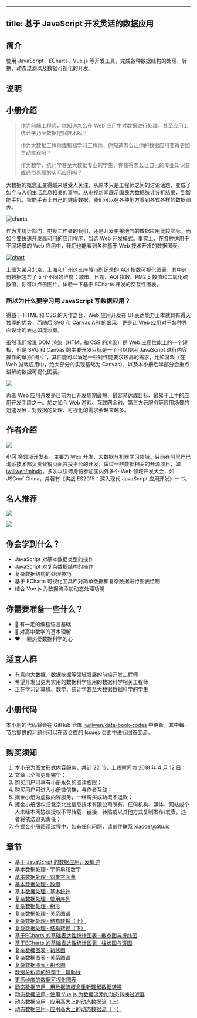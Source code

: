 
---
title: 基于 JavaScript 开发灵活的数据应用
---

## 简介
使用 JavaScript、ECharts、Vue.js 等开发工具，完成各种数据结构的处理、转换、动态过滤以及数据可视化的开发。

## 说明
## 小册介绍

> 作为前端工程师，你知道怎么在 Web 应用中对数据进行处理，甚至应用上统计学乃至数据挖掘技术吗？
> 
> 作为大数据工程师或机器学习工程师，你知道怎么让你的数据应用变得更加生动直观吗？
> 
> 作为数学、统计学甚至大数据专业的学生，你懂得怎么让自己的专业知识变成通俗易懂的实际应用吗？

大数据的概念正变得越来越受人关注，从原本只是工程师之间的讨论话题，变成了如今与人们生活息息相关的事物。从电视新闻展示国民大数据统计分析结果，到智能手机、智能手表上自己的健康数据，我们可以在各种地方看到各式各样的数据图表。

![charts](https://p1-jj.byteimg.com/tos-cn-i-t2oaga2asx/gold-user-assets/2018/2/26/161cff7f42ddb30f~tplv-t2oaga2asx-image.image)

作为非统计部门、电视工作者的我们，还是开发更接地气的数据应用比较实际。而如今要快速开发高可用的应用程序，当选 Web 开发模式。事实上，在各种适用于不同场景的 Web 应用中，我们也能看到各种基于 Web 技术开发的数据图表。

[![chart](https://p1-jj.byteimg.com/tos-cn-i-t2oaga2asx/gold-user-assets/2018/2/26/161cff7f3ffe1c5e~tplv-t2oaga2asx-image.image)](http://echarts.baidu.com/examples/editor.html?c=scatter-aqi-color)

上图为某月北京、上海和广州这三座城市所记录的 AQI 指数可视化图表，其中这份数据包含了 5 个不同的维度：城市、日期、AQI 指数、PM2.5 数值和二氧化硫数值，你可以点击图片，体验一下基于 ECharts 开发的交互性图表。

### 所以为什么要学习用 JavaScript 写数据应用？

得益于 HTML 和 CSS 的天作之合，Web 应用开发在 UI 表达能力上本就具有得天独厚的优势，而随后 SVG 和 Canvas API 的出现，更是让 Web 应用对于各种界面设计的表达如虎添翼。

虽然我们常说 DOM 渲染（HTML 和 CSS 的渲染）是 Web 应用性能上的一个短板，但是 SVG 和 Canvas 的主要开发目标是一个可以使用 JavaScript 进行内容操作的单独“图片”，其性能可以满足一些对性能要求较高的需求，比如游戏（在 Web 游戏应用中，绝大部分的实现基础为 Canvas），以及本小册后半部分会重点讲解的数据可视化图表。

![](https://p1-jj.byteimg.com/tos-cn-i-t2oaga2asx/gold-user-assets/2018/4/9/162aab0e252ba28b~tplv-t2oaga2asx-image.image)

再者 Web 应用开发是目前为止开发周期最短、最容易达成目标、最易于上手的应用开发手段之一。加之如今 Web 游戏、互联网金融、第三方云服务等应用场景的迅速发展，对数据的处理、可视化的需求会越来越多。

## 作者介绍

![](https://p1-jj.byteimg.com/tos-cn-i-t2oaga2asx/gold-user-assets/2020/4/10/17162dd47bd05536~tplv-t2oaga2asx-image.image)

**小问** 多领域开发者，主要为 Web 开发、大数据与机器学习领域。目前在阿里巴巴淘系技术部负责营销页面答投平台的开发，做过一些数据相关的开源项目，如 [iwillwen/mindb](http://github.com/iwillwen/mindb)。多次以讲师身份参加国内外多个 Web 领域开发大会，如 JSConf China，并著有《实战 ES2015：深入现代 JavaScript 应用开发》一书。

## 名人推荐

![](https://p1-jj.byteimg.com/tos-cn-i-t2oaga2asx/gold-user-assets/2018/4/9/162aaacfeb63cbc1~tplv-t2oaga2asx-image.image)

![](https://p1-jj.byteimg.com/tos-cn-i-t2oaga2asx/gold-user-assets/2018/4/9/162aaad27022a383~tplv-t2oaga2asx-image.image)

## 你会学到什么？

- JavaScript 对基本数据类型的操作
- JavaScript 对复杂数据结构的操作
- 复杂数据结构的处理技巧
- 基于 ECharts 可视化工具库对简单数据和复杂数据进行图表绘制
- 结合 Vue.js 为数据流添加动态处理功能

## 你需要准备一些什么？

- 🔑 有一定的编程语言基础
- 🔢 对高中数学的基本理解
- ❤️ 一颗热爱数据科学的心

## 适宜人群

- 有意向大数据、数据挖掘等领域发展的前端开发工程师
- 希望开发出更为实用的数据科学应用的数据科学相关工程师
- 正在学习计算机、数学、统计学甚至大数据数据科学的学生

## 小册代码

本小册的代码将会在 GitHub 仓库 [iwillwen/data-book-codes](https://github.com/iwillwen/data-book-codes) 中更新，其中每一节后提供的习题也可以在该仓库的 Issues 页面中进行回答交流。

## 购买须知

1.  本小册为图文形式内容服务，共计 22 节，上线时间为 2018 年 4 月 12 日；
2.  文章已全部更新完毕；
3.  购买用户可享有小册永久的阅读权限；
4.  购买用户可进入小册微信群，与作者互动；
5.  掘金小册为虚拟内容服务，一经购买成功概不退款；
6.  掘金小册版权归北京北比信息技术有限公司所有，任何机构、媒体、网站或个人未经本网协议授权不得转载、链接、转贴或以其他方式复制发布/发表，违者将依法追究责任；
7.  在掘金小册阅读过程中，如有任何问题，请邮件联系 <xiaoce@xitu.io>

## 章节
- [基于 JavaScript 的数据应用开发概述](<./基于 JavaScript 的数据应用开发概述.md>)
- [基本数据处理 · 字符串和数字](<./基本数据处理 · 字符串和数字.md>)
- [基本数据处理 · 对象字面量](<./基本数据处理 · 对象字面量.md>)
- [基本数据处理 · 数组](<./基本数据处理 · 数组.md>)
- [基本数据处理 · 基本统计](<./基本数据处理 · 基本统计.md>)
- [复杂数据处理 · 使用序列](<./复杂数据处理 · 使用序列.md>)
- [复杂数据处理 · 树形](<./复杂数据处理 · 树形.md>)
- [复杂数据处理 · 关系图谱](<./复杂数据处理 · 关系图谱.md>)
- [复杂数据处理 · 结构转换（上）](<./复杂数据处理 · 结构转换（上）.md>)
- [复杂数据处理 · 结构转换（下）](<./复杂数据处理 · 结构转换（下）.md>)
- [基于ECharts 的基础表达性统计图表 · 散点图与折线图](<./基于ECharts 的基础表达性统计图表 · 散点图与折线图.md>)
- [基于ECharts 的基础表达性统计图表 · 柱状图与饼图](<./基于ECharts 的基础表达性统计图表 · 柱状图与饼图.md>)
- [复杂数据图表 · 箱线图](<./复杂数据图表 · 箱线图.md>)
- [复杂数据图表 · 关系图谱](<./复杂数据图表 · 关系图谱.md>)
- [复杂数据图表 · 树形图](<./复杂数据图表 · 树形图.md>)
- [数据分析师的好帮手 · 辅助线](<./数据分析师的好帮手 · 辅助线.md>)
- [更高维度的数据可视化图表](./更高维度的数据可视化图表.md)
- [动态数据应用 · 用数据流概念重新理解数据转换](<./动态数据应用 · 用数据流概念重新理解数据转换.md>)
- [动态数据应用 · 使用 Vue.js 为数据流添加动态转换过滤器](<./动态数据应用 · 使用 Vue.js 为数据流添加动态转换过滤器.md>)
- [动态数据应用 · 应用高大上的动态数据流（上）](<./动态数据应用 · 应用高大上的动态数据流（上）.md>)
- [动态数据应用 · 应用高大上的动态数据流（下）](<./动态数据应用 · 应用高大上的动态数据流（下）.md>)

    
